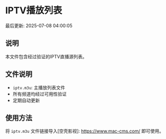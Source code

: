 # IPTV播放列表

最后更新: 2025-07-08 04:00:05


## 说明

本文件包含经过验证的IPTV直播源列表。

## 文件说明

- `iptv.m3u`: 主播放列表文件
- 所有频道均经过可用性验证
- 定期自动更新

## 使用方法

将 `iptv.m3u` 文件链接导入[空壳影视]: https://www.mac-cms.com/ 即可使用。
